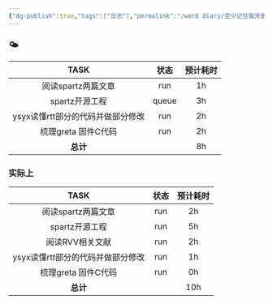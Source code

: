 ```yaml
---
{"dg-publish":true,"tags":["日志"],"permalink":"/work diary/至少记住每天做了什么/2024-07-31：周三/","dgPassFrontmatter":true}
---
```


 ### 🌤

|         TASK         |  状态   | 预计耗时 |
| :------------------: | :---: | :--: |
|     阅读spartz两篇文章     |  run  |  1h  |
|      spartz开源工程      | queue |  3h  |
| ysyx读懂rtt部分的代码并做部分修改 |  run  |  2h  |
|    梳理greta 固件C代码     |  run  |  2h  |
|        **总计**        |       |  8h  |

### 实际上

|         TASK         | 状态  | 预计耗时 |
| :------------------: | :-: | :--: |
|     阅读spartz两篇文章     | run |  2h  |
|      spartz开源工程      | run |  5h  |
|      阅读RVV相关文献       | run |  2h  |
| ysyx读懂rtt部分的代码并做部分修改 | run |  1h  |
|    梳理greta 固件C代码     | run |  0h  |
|        **总计**        |     | 10h  |

